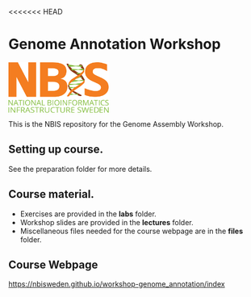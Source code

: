<<<<<<< HEAD
# Genome Annotation Workshop

[<img align="center" src="NBIS.png" width="200" height="100" />](https://nbis.se)   

This is the NBIS repository for the Genome Assembly Workshop.

## Setting up course.

See the preparation folder for more details.

## Course material.

* Exercises are provided in the **labs** folder.
* Workshop slides are provided in the **lectures** folder.
* Miscellaneous files needed for the course webpage are in the **files** folder.
 
## Course Webpage

https://nbisweden.github.io/workshop-genome_annotation/index
